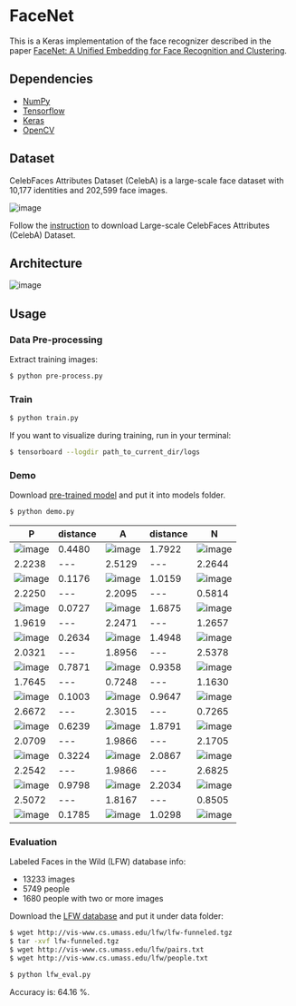 # FaceNet

This is a Keras implementation of the face recognizer described in the paper [FaceNet: A Unified Embedding for Face Recognition and Clustering](https://arxiv.org/abs/1503.03832).

## Dependencies
- [NumPy](http://docs.scipy.org/doc/numpy-1.10.1/user/install.html)
- [Tensorflow](https://www.tensorflow.org/versions/r0.8/get_started/os_setup.html)
- [Keras](https://keras.io/#installation)
- [OpenCV](https://opencv-python-tutroals.readthedocs.io/en/latest/)

## Dataset

CelebFaces Attributes Dataset (CelebA) is a large-scale face dataset with 10,177 identities and 202,599 face images.

![image](https://github.com/foamliu/FaceNet/raw/master/images/CelebA.png)

Follow the [instruction](http://mmlab.ie.cuhk.edu.hk/projects/CelebA.html) to download Large-scale CelebFaces Attributes (CelebA) Dataset.

## Architecture
![image](https://github.com/foamliu/FaceNet/raw/master/images/model.png)

## Usage
### Data Pre-processing
Extract training images:
```bash
$ python pre-process.py
```

### Train
```bash
$ python train.py
```

If you want to visualize during training, run in your terminal:
```bash
$ tensorboard --logdir path_to_current_dir/logs
```

### Demo

Download [pre-trained model](https://github.com/foamliu/Look-Into-Person/releases/download/v1.0/model.119-2.2473.hdf5) and put it into models folder.

```bash
$ python demo.py
```

P | distance | A | distance | N |
|---|---|---|---|---|
|![image](https://github.com/foamliu/FaceNet/raw/master/images/0_p_image.png)|0.4480|![image](https://github.com/foamliu/FaceNet/raw/master/images/0_a_image.png)|1.7922|![image](https://github.com/foamliu/FaceNet/raw/master/images/0_n_image.png)|
|2.2238|---|2.5129|---|2.2644|
|![image](https://github.com/foamliu/FaceNet/raw/master/images/1_p_image.png)|0.1176|![image](https://github.com/foamliu/FaceNet/raw/master/images/1_a_image.png)|1.0159|![image](https://github.com/foamliu/FaceNet/raw/master/images/1_n_image.png)|
|2.2250|---|2.2095|---|0.5814|
|![image](https://github.com/foamliu/FaceNet/raw/master/images/2_p_image.png)|0.0727|![image](https://github.com/foamliu/FaceNet/raw/master/images/2_a_image.png)|1.6875|![image](https://github.com/foamliu/FaceNet/raw/master/images/2_n_image.png)|
|1.9619|---|2.2471|---|1.2657|
|![image](https://github.com/foamliu/FaceNet/raw/master/images/3_p_image.png)|0.2634|![image](https://github.com/foamliu/FaceNet/raw/master/images/3_a_image.png)|1.4948|![image](https://github.com/foamliu/FaceNet/raw/master/images/3_n_image.png)|
|2.0321|---|1.8956|---|2.5378|
|![image](https://github.com/foamliu/FaceNet/raw/master/images/4_p_image.png)|0.7871|![image](https://github.com/foamliu/FaceNet/raw/master/images/4_a_image.png)|0.9358|![image](https://github.com/foamliu/FaceNet/raw/master/images/4_n_image.png)|
|1.7645|---|0.7248|---|1.1630|
|![image](https://github.com/foamliu/FaceNet/raw/master/images/5_p_image.png)|0.1003|![image](https://github.com/foamliu/FaceNet/raw/master/images/5_a_image.png)|0.9647|![image](https://github.com/foamliu/FaceNet/raw/master/images/5_n_image.png)|
|2.6672|---|2.3015|---|0.7265|
|![image](https://github.com/foamliu/FaceNet/raw/master/images/6_p_image.png)|0.6239|![image](https://github.com/foamliu/FaceNet/raw/master/images/6_a_image.png)|1.8791|![image](https://github.com/foamliu/FaceNet/raw/master/images/6_n_image.png)|
|2.0709|---|1.9866|---|2.1705|
|![image](https://github.com/foamliu/FaceNet/raw/master/images/7_p_image.png)|0.3224|![image](https://github.com/foamliu/FaceNet/raw/master/images/7_a_image.png)|2.0867|![image](https://github.com/foamliu/FaceNet/raw/master/images/7_n_image.png)|
|2.2542|---|1.9866|---|2.6825|
|![image](https://github.com/foamliu/FaceNet/raw/master/images/8_p_image.png)|0.9798|![image](https://github.com/foamliu/FaceNet/raw/master/images/8_a_image.png)|2.2034|![image](https://github.com/foamliu/FaceNet/raw/master/images/8_n_image.png)|
|2.5072|---|1.8167|---|0.8505|
|![image](https://github.com/foamliu/FaceNet/raw/master/images/9_p_image.png)|0.1785|![image](https://github.com/foamliu/FaceNet/raw/master/images/9_a_image.png)|1.0298|![image](https://github.com/foamliu/FaceNet/raw/master/images/9_n_image.png)|

### Evaluation

Labeled Faces in the Wild (LFW) database info:

- 13233 images
- 5749 people
- 1680 people with two or more images

Download the [LFW database](http://vis-www.cs.umass.edu/lfw/lfw-deepfunneled.tgz) and put it under data folder:

```bash
$ wget http://vis-www.cs.umass.edu/lfw/lfw-funneled.tgz
$ tar -xvf lfw-funneled.tgz
$ wget http://vis-www.cs.umass.edu/lfw/pairs.txt
$ wget http://vis-www.cs.umass.edu/lfw/people.txt

$ python lfw_eval.py
```

Accuracy is: 64.16 %.